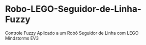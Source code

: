 # Robo-LEGO-Seguidor-de-Linha-Fuzzy
Controle Fuzzy Aplicado a um Robô Seguidor de Linha com LEGO Mindstorms EV3

